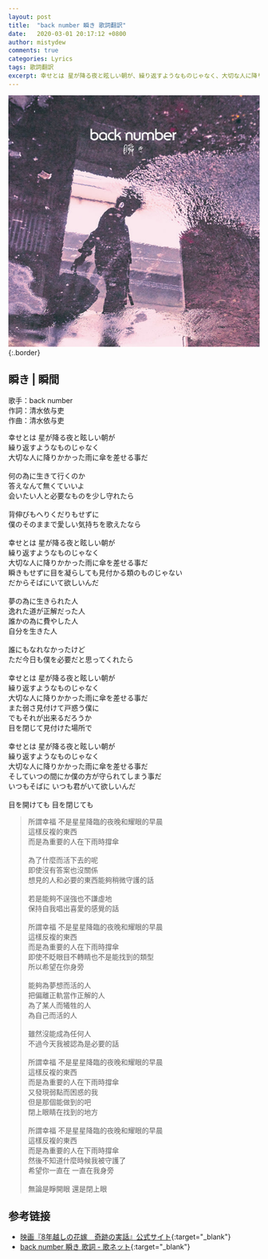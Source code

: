 ```yaml
---
layout: post
title:  "back number 瞬き 歌詞翻訳"
date:   2020-03-01 20:17:12 +0800
author: mistydew
comments: true
categories: Lyrics
tags: 歌詞翻訳
excerpt: 幸せとは 星が降る夜と眩しい朝が、繰り返すようなものじゃなく、大切な人に降りかかった雨に傘を差せる事だ。
---
```

![UMCK-5643](/assets/images/cover/misc/UMCK-5643.jpg){:.border}

## 瞬き | 瞬間

歌手：back number<br>
作詞：清水依与吏<br>
作曲：清水依与吏

<div class="lyric-original">
<p>
幸せとは 星が降る夜と眩しい朝が<br>
繰り返すようなものじゃなく<br>
大切な人に降りかかった雨に傘を差せる事だ<br>
<br>
何の為に生きて行くのか<br>
答えなんて無くていいよ<br>
会いたい人と必要なものを少し守れたら<br>
<br>
背伸びもへりくだりもせずに<br>
僕のそのままで愛しい気持ちを歌えたなら<br>
<br>
幸せとは 星が降る夜と眩しい朝が<br>
繰り返すようなものじゃなく<br>
大切な人に降りかかった雨に傘を差せる事だ<br>
瞬きもせずに目を凝らしても見付かる類のものじゃない<br>
だからそばにいて欲しいんだ<br>
<br>
夢の為に生きられた人<br>
逸れた道が正解だった人<br>
誰かの為に費やした人<br>
自分を生きた人<br>
<br>
誰にもなれなかったけど<br>
ただ今日も僕を必要だと思ってくれたら<br>
<br>
幸せとは 星が降る夜と眩しい朝が<br>
繰り返すようなものじゃなく<br>
大切な人に降りかかった雨に傘を差せる事だ<br>
また弱さ見付けて戸惑う僕に<br>
でもそれが出来るだろうか<br>
目を閉じて見付けた場所で<br>
<br>
幸せとは 星が降る夜と眩しい朝が<br>
繰り返すようなものじゃなく<br>
大切な人に降りかかった雨に傘を差せる事だ<br>
そしていつの間にか僕の方が守られてしまう事だ<br>
いつもそばに いつも君がいて欲しいんだ<br>
<br>
目を開けても 目を閉じても
</p>
</div>

<div class="lyric-translation">
<blockquote>
所謂幸福 不是星星降臨的夜晚和耀眼的早晨<br>
這樣反複的東西<br>
而是為重要的人在下雨時撐傘<br>
<br>
為了什麼而活下去的呢<br>
即使沒有答案也沒關係<br>
想見的人和必要的東西能夠稍微守護的話<br>
<br>
若是能夠不逞強也不謙虛地<br>
保持自我唱出喜愛的感覺的話<br>
<br>
所謂幸福 不是星星降臨的夜晚和耀眼的早晨<br>
這樣反複的東西<br>
而是為重要的人在下雨時撐傘<br>
即使不眨眼目不轉睛也不是能找到的類型<br>
所以希望在你身旁<br>
<br>
能夠為夢想而活的人<br>
把偏離正軌當作正解的人<br>
為了某人而犧牲的人<br>
為自己而活的人<br>
<br>
雖然沒能成為任何人<br>
不過今天我被認為是必要的話<br>
<br>
所謂幸福 不是星星降臨的夜晚和耀眼的早晨<br>
這樣反複的東西<br>
而是為重要的人在下雨時撐傘<br>
又發現弱點而困惑的我<br>
但是那個能做到的吧<br>
閉上眼睛在找到的地方<br>
<br>
所謂幸福 不是星星降臨的夜晚和耀眼的早晨<br>
這樣反複的東西<br>
而是為重要的人在下雨時撐傘<br>
然後不知道什麼時候我被守護了<br>
希望你一直在 一直在我身旁<br>
<br>
無論是睜開眼 還是閉上眼
</blockquote>
</div>

## 参考链接

* [映画『8年越しの花嫁　奇跡の実話』公式サイト](https://8nengoshi.jp){:target="_blank"}
* [back number 瞬き 歌詞 - 歌ネット](https://www.uta-net.com/song/239017){:target="_blank"}
